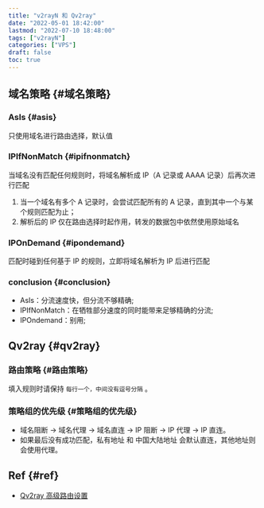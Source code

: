 ```yaml
---
title: "v2rayN 和 Qv2ray"
date: "2022-05-01 18:42:00"
lastmod: "2022-07-10 18:48:00"
tags: ["v2rayN"]
categories: ["VPS"]
draft: false
toc: true
---
```


## 域名策略 {#域名策略}


### AsIs {#asis}

只使用域名进行路由选择，默认值


### IPIfNonMatch {#ipifnonmatch}

当域名没有匹配任何规则时，将域名解析成 IP（A 记录或 AAAA 记录）后再次进行匹配

1.  当一个域名有多个 A 记录时，会尝试匹配所有的 A 记录，直到其中一个与某个规则匹配为止；
2.  解析后的 IP 仅在路由选择时起作用，转发的数据包中依然使用原始域名


### IPOnDemand {#ipondemand}

匹配时碰到任何基于 IP 的规则，立即将域名解析为 IP 后进行匹配


### conclusion {#conclusion}

-   AsIs：分流速度快，但分流不够精确;
-   IPIfNonMatch：在牺牲部分速度的同时能带来足够精确的分流;
-   IPOndemand：别用;


## Qv2ray {#qv2ray}


### 路由策略 {#路由策略}

填入规则时请保持 `每行一个，中间没有逗号分隔` 。


### 策略组的优先级 {#策略组的优先级}

-   域名阻断 -&gt; 域名代理 -&gt; 域名直连 -&gt; IP 阻断 -&gt; IP 代理 -&gt; IP 直连。
-   如果最后没有成功匹配，私有地址 和 中国大陆地址 会默认直连，其他地址则会使用代理。


## Ref {#ref}

-   [Qv2ray 高级路由设置](https://qv2ray.net/lang/zh/manual/route.html#%E5%85%A8%E5%B1%80%E8%B7%AF%E7%94%B1%E8%A7%84%E5%88%99)